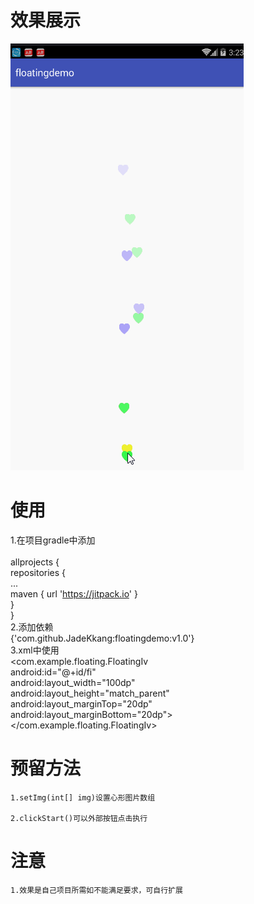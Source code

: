 # 效果展示
![](https://github.com/JadeKkang/floatingdemo/blob/master/image/floating.gif)
# 使用
1.在项目gradle中添加<br>  
allprojects {<br> 
repositories {<br> 
...<br> 
maven { url 'https://jitpack.io' }<br> 
}<br> 
}<br> 
2.添加依赖<br> 
 {'com.github.JadeKkang:floatingdemo:v1.0'}<br> 
3.xml中使用<br> 
<com.example.floating.FloatingIv<br> 
        android:id="@+id/fi"<br> 
        android:layout_width="100dp"<br> 
        android:layout_height="match_parent"<br> 
        android:layout_marginTop="20dp"<br> 
        android:layout_marginBottom="20dp"><br> 
    </com.example.floating.FloatingIv><br> 

# 预留方法

	1.setImg(int[] img)设置心形图片数组

	2.clickStart()可以外部按钮点击执行

# 注意
    1.效果是自己项目所需如不能满足要求，可自行扩展
